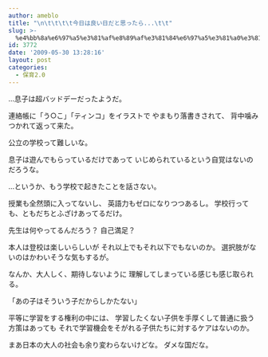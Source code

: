 ```yaml
---
author: ameblo
title: "\n\t\t\t\t今日は良い日だと思ったら...\t\t"
slug: >-
  %e4%bb%8a%e6%97%a5%e3%81%af%e8%89%af%e3%81%84%e6%97%a5%e3%81%a0%e3%81%a8%e6%80%9d%e3%81%a3%e3%81%9f%e3%82%89
id: 3772
date: '2009-05-30 13:28:16'
layout: post
categories:
  - 保育2.0
---
```


...息子は超バッドデーだったようだ。

連絡帳に「う○こ」「ティンコ」をイラストで やまもり落書きされて、 背中噛みつかれて返って来た。

公立の学校って難しいな。

息子は遊んでもらっているだけであって いじめられているという自覚はないのだろうな。

…というか、もう学校で起きたことを話さない。

授業も全然頭に入ってないし、 英語力もゼロになりつつあるし。 学校行っても、ともだちとふざけあってるだけ。

先生は何やってるんだろう？ 自己満足？

本人は登校は楽しいらしいが それ以上でもそれ以下でもないのか。 選択肢がないのはかわいそうな気もするが。

なんか、大人しく、期待しないように 理解してしまっている感じも感じ取られる。

「あの子はそういう子だからしかたない」

平等に学習をする権利の中には、 学習したくない子供を手厚くして普通に扱う方策はあっても それで学習機会をそがれる子供たちに対するケアはないのか。

まあ日本の大人の社会も余り変わらないけどな。 ダメな国だな。